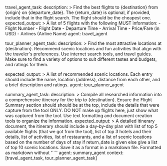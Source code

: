 
travel_agent_task:
  description: >
    Find the best flights to {destination} from {origin} on {departure_date}. The {return_date} is optional, if provided, include that in the flight search.
    The flight should be the cheapest one.
  expected_output: >
    A list of 5 flights with the following MUST information:
    - Flight Number
    - Flight Date
    - Departure Time
    - Arrival Time
    - Price/Fare (in USD)
    - Airlines (Airline Name)
  agent: travel_agent

tour_planner_agent_task:
  description: >
    Find the most attractive locations at {destination}.
    Recommend scenic locations and fun activities that align with the traveler's preferences.
    Use internet search tools, and travel guides.
    Make sure to find a variety of options to suit different tastes and budgets, and ratings for them.

  expected_output: >
    A list of recommended scenic locations.
    Each entry should include the name, location (address), distance from each other, and a brief description and ratings.
  agent: tour_planner_agent


summary_agent_task:
  description: >
    Compile all researched information into a comprehensive itinerary for the trip to {destination}.
    Ensure the Flight Summary section should should be at the top, include the details that were capture from the tool ONLY. DO NOT make up flights here, just show what was captured from the tool.
    Use text formatting and document creation tools to organize the information.
  expected_output: >
    A detailed itinerary document, the itinerary should include a day-by-day
    plan with list of top 5 available flights (that we got from the tool), list of top 3 hotels and their details, list of activities, list of restaurants, and a list of scenic locations based on the number of days of stay if return_date is given else give a list of top 10 scenic locations. Save it as a format in a markdown file. Formatted as markdown without '```'
  agent: summary_agent
  context: [travel_agent_task, tour_planner_agent_task]
